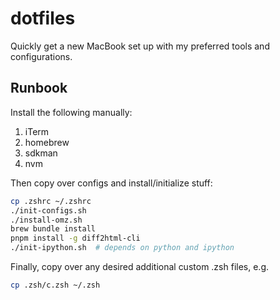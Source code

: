 # dotfiles
Quickly get a new MacBook set up with my preferred tools and configurations.

## Runbook

Install the following manually:

1. iTerm
2. homebrew
3. sdkman
4. nvm

Then copy over configs and install/initialize stuff:

```zsh
cp .zshrc ~/.zshrc
./init-configs.sh
./install-omz.sh
brew bundle install
pnpm install -g diff2html-cli
./init-ipython.sh  # depends on python and ipython
```

Finally, copy over any desired additional custom .zsh files, e.g.

```zsh
cp .zsh/c.zsh ~/.zsh
```
